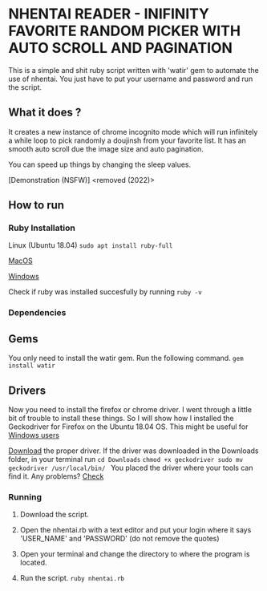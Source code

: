 # NHENTAI READER - INIFINITY FAVORITE RANDOM PICKER WITH AUTO SCROLL AND PAGINATION 

This is a simple and shit ruby script written with 'watir' gem to automate the use of nhentai.
You just have to put your username and password and run the script.

## What it does ?
It creates a new instance of chrome incognito mode which will run infinitely a while loop to pick randomly a doujinsh
from your favorite list. It has an smooth auto scroll due the image size and auto pagination.

You can speed up things by changing the sleep values. 

[Demonstration (NSFW)] <removed (2022)> 

## How to run
### Ruby Installation

Linux (Ubuntu 18.04)
`
sudo apt install ruby-full
`

[MacOS](https://stackify.com/install-ruby-on-your-mac-everything-you-need-to-get-going/)

[Windows](https://rubyinstaller.org/) 

Check if ruby was installed succesfully by running 
`
ruby -v
`

### Dependencies

## Gems

You only need to install the watir gem. Run the following command.
`
gem install watir
`
## Drivers

Now you need to install the firefox or chrome driver. I went through a little bit of trouble to install these things. So I will show how I installed the Geckodriver for Firefox on the Ubuntu 18.04 OS. This might be useful for [Windows users](https://medium.com/ananoterminal/ambientar-selenium-no-windows-3b880fa0e827)  

[Download](https://github.com/mozilla/geckodriver/releases) the proper driver.
If the driver was downloaded in the Downloads folder, in your terminal run 
`
cd Downloads
`
`chmod +x geckodriver
sudo mv geckodriver /usr/local/bin/
`
You placed the driver where your tools can find it. 
Any problems? [Check](https://askubuntu.com/questions/870530/how-to-install-geckodriver-in-ubuntu)

### Running
1. Download the script. 

2. Open the nhentai.rb with a text editor and put your login where it says 'USER_NAME' and 'PASSWORD' (do not remove the quotes)

3. Open your terminal and change the directory to where the program is located.

4. Run the script. 
`
ruby nhentai.rb
`
